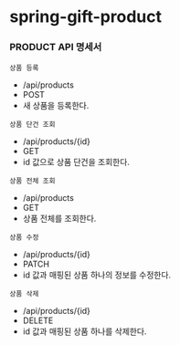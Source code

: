 # spring-gift-product

### PRODUCT API 명세서

`상품 등록`
- /api/products
- POST
- 새 상품을 등록한다.

`상품 단건 조회`
- /api/products/{id}
- GET
- id 값으로 상품 단건을 조회한다.

`상품 전체 조회`
- /api/products
- GET
- 상품 전체를 조회한다.

`상품 수정`
- /api/products/{id}
- PATCH
- id 값과 매핑된 상품 하나의 정보를 수정한다.

`상품 삭제`
- /api/products/{id}
- DELETE
- id 값과 매핑된 상품 하나를 삭제한다.